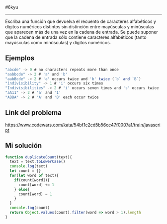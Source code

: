 #6kyu 
___
Escriba una función que devuelva el recuento de caracteres alfabéticos y dígitos numéricos distintos sin distinción entre mayúsculas y minúsculas que aparecen más de una vez en la cadena de entrada. Se puede suponer que la cadena de entrada sólo contiene caracteres alfabéticos (tanto mayúsculas como minúsculas) y dígitos numéricos.
## Ejemplos

```js
"abcde" -> 0 # no characters repeats more than once
"aabbcde" -> 2 # 'a' and 'b'
"aabBcde" -> 2 # 'a' occurs twice and 'b' twice (`b` and `B`)
"indivisibility" -> 1 # 'i' occurs six times
"Indivisibilities" -> 2 # 'i' occurs seven times and 's' occurs twice
"aA11" -> 2 # 'a' and '1'
"ABBA" -> 2 # 'A' and 'B' each occur twice
```
## Link del problema

https://www.codewars.com/kata/54bf1c2cd5b56cc47f0007a1/train/javascript
## Mi solución

```js
function duplicateCount(text){
  text = text.toLowerCase()
  console.log(text)
  let count = {}
  for(let word of text){
    if(count[word]){
      count[word] += 1
    } else{
      count[word] = 1
    }
  }
  console.log(count)
  return Object.values(count).filter(word => word > 1).length
}
```